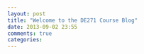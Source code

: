 ```yaml
---
layout: post
title: "Welcome to the DE271 Course Blog"
date: 2013-09-02 23:55
comments: true
categories: 
---
```

